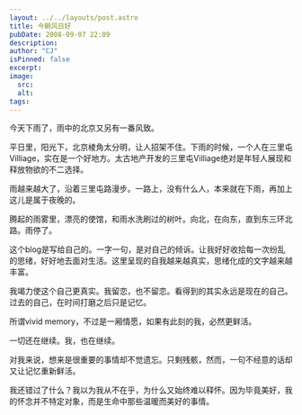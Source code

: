 ```yaml
---
layout: ../../layouts/post.astro
title: 今朝风日好
pubDate: 2008-09-07 22:09
description: 
author: "CJ"
isPinned: false
excerpt: 
image:
  src:
  alt:
tags: 
---
```

今天下雨了，雨中的北京又另有一番风致。

平日里，阳光下，北京棱角太分明，让人招架不住。下雨的时候，一个人在三里屯Villiage，实在是一个好地方。太古地产开发的三里屯Villiage绝对是年轻人展现和释放物欲的不二选择。

雨越来越大了，沿着三里屯路漫步。一路上，没有什么人，本来就在下雨，再加上这儿是属于夜晚的。

腾起的雨雾里，漂亮的使馆，和雨水洗刷过的树叶。向北，在向东，直到东三环北路。雨停了。

这个blog是写给自己的。一字一句，是对自己的倾诉。让我好好收拾每一次纷乱的思绪，好好地去面对生活。这里呈现的自我越来越真实，思绪化成的文字越来越丰富。

我竭力使这个自己更真实。我留恋，也不留恋。看得到的其实永远是现在的自己。过去的自己，在时间打磨之后只是记忆。

所谓vivid memory，不过是一厢情愿，如果有此刻的我，必然更鲜活。

一切还在继续。我，也在继续。

对我来说，想来是很重要的事情却不觉遗忘。只剩残骸，然而，一句不经意的话却又让记忆重新鲜活。

我还错过了什么？我以为我从不在乎，为什么又始终难以释怀。因为毕竟美好，我的怀念并不特定对象，而是生命中那些温暖而美好的事情。

